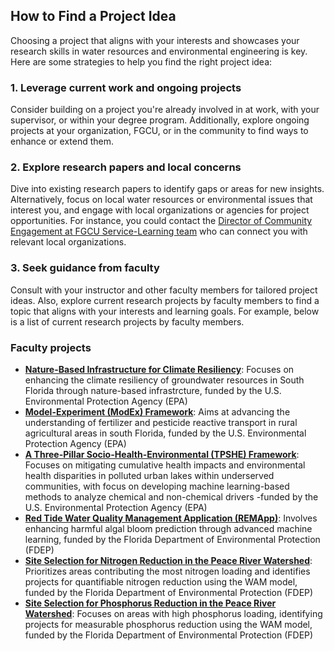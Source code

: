 ## How to Find a Project Idea
Choosing a project that aligns with your interests and showcases your research skills in water resources and environmental engineering is key. Here are some strategies to help you find the right project idea:

### 1. Leverage current work and ongoing projects
Consider building on a project you're already involved in at work, with your supervisor, or within your degree program. Additionally, explore ongoing projects at your organization, FGCU, or in the community to find ways to enhance or extend them.

### 2. Explore research papers and local concerns
Dive into existing research papers to identify gaps or areas for new insights. Alternatively, focus on local water resources or environmental issues that interest you, and engage with local organizations or agencies for project opportunities. For instance, you could contact the [Director of Community Engagement at FGCU Service-Learning team](https://www.fgcu.edu/studentlife/servicelearning/aboutus#OurTeam) who can connect you with relevant local organizations.

### 3. Seek guidance from faculty
Consult with your instructor and other faculty members for tailored project ideas. Also, explore current research projects by faculty members to find a topic that aligns with your interests and learning goals. For example, below is a list of current research projects by faculty members.

### Faculty projects
- **[Nature-Based Infrastructure for Climate Resiliency](https://github.com/aselshall/rm/blob/main/M2/p1.md)**: Focuses on enhancing the climate resiliency of groundwater resources in South Florida through nature-based infrastrcture, funded by the U.S. Environmental Protection Agency (EPA)
- **[Model-Experiment (ModEx) Framework](https://github.com/aselshall/rm/blob/main/M2/p2.md)**: Aims at advancing the understanding of fertilizer and pesticide reactive transport in rural agricultural areas in south Florida, funded by the U.S. Environmental Protection Agency (EPA)
- **[A Three-Pillar Socio-Health-Environmental (TPSHE) Framework](https://github.com/aselshall/rm/blob/main/M2/p3.md)**: Focuses on mitigating cumulative health impacts and environmental health disparities in polluted urban lakes within underserved communities, with focus on developing machine learning-based methods to analyze chemical and non-chemical drivers -funded by the U.S. Environmental Protection Agency (EPA)
- **[Red Tide Water Quality Management Application (REMApp)](https://github.com/aselshall/rm/blob/main/M2/p4.md)**: Involves enhancing harmful algal bloom prediction through advanced machine learning, funded by the Florida Department of Environmental Protection (FDEP)
- **[Site Selection for Nitrogen Reduction in the Peace River Watershed](https://github.com/aselshall/rm/blob/main/M2/p5.md)**: Prioritizes areas contributing the most nitrogen loading and identifies projects for quantifiable nitrogen reduction using the WAM model, funded by the Florida Department of Environmental Protection (FDEP)
- **[Site Selection for Phosphorus Reduction in the Peace River Watershed](https://github.com/aselshall/rm/blob/main/M2/p6.md)**: Focuses on areas with high phosphorus loading, identifying projects for measurable phosphorus reduction using the WAM model, funded by the Florida Department of Environmental Protection (FDEP)  
